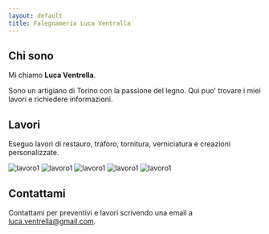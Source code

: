 ```yaml
---
layout: default
title: Falegnameria Luca Ventralla
---
```


## Chi sono

Mi chiamo **Luca Ventrella**.

Sono un artigiano di Torino con la passione del legno. Qui puo' trovare i miei lavori e richiedere informazioni.

## Lavori

Eseguo lavori di restauro, traforo, tornitura, verniciatura e creazioni personalizzate.


![lavoro1](/images/lavori/IMG_20150212_132314783.jpg)
![lavoro1](/images/lavori/30-01-09_1159.jpg)
![lavoro1](/images/lavori/1387655334708.jpg)
![lavoro1](/images/lavori/1387655340353.jpg)
![lavoro1](/images/lavori/IMG_20140507_183226865.jpg)

## Contattami

Contattami per preventivi e lavori scrivendo una email a [luca.ventrella@gmail.com](mailto:luca.ventrella@gmail.com).
